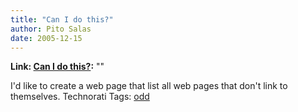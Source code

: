 ```yaml
---
title: "Can I do this?"
author: Pito Salas
date: 2005-12-15
---
```


**Link: [Can I do this?](None):** ""

I'd like to create a web page that list all web pages that don't link to
themselves. Technorati Tags: [odd](<http://www.technorati.com/tag/odd>)


